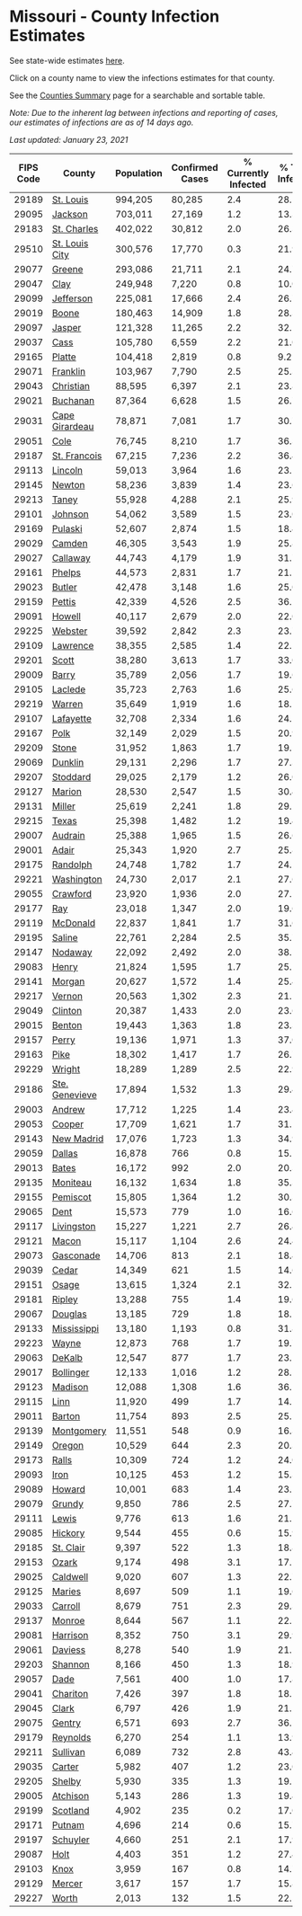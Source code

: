 # Missouri - County Infection Estimates

See state-wide estimates [here](/infections/us-mo).

Click on a county name to view the infections estimates for that county.

See the [Counties Summary](/infections/summary-counties) page for a searchable and sortable table.

*Note: Due to the inherent lag between infections and reporting of cases, our estimates of infections are as of 14 days ago.*

*Last updated: January 23, 2021*

|   FIPS Code |                           County |   Population |   Confirmed Cases |   % Currently Infected |   % Total Infected |
|-------------|----------------------------------|--------------|-------------------|------------------------|--------------------|
|       29189 |           [St. Louis](st.-louis) |      994,205 |            80,285 |                    2.4 |               28.5 |
|       29095 |               [Jackson](jackson) |      703,011 |            27,169 |                    1.2 |               13.3 |
|       29183 |       [St. Charles](st.-charles) |      402,022 |            30,812 |                    2.0 |               26.3 |
|       29510 | [St. Louis City](st.-louis-city) |      300,576 |            17,770 |                    0.3 |               21.9 |
|       29077 |                 [Greene](greene) |      293,086 |            21,711 |                    2.1 |               24.7 |
|       29047 |                     [Clay](clay) |      249,948 |             7,220 |                    0.8 |               10.0 |
|       29099 |           [Jefferson](jefferson) |      225,081 |            17,666 |                    2.4 |               26.7 |
|       29019 |                   [Boone](boone) |      180,463 |            14,909 |                    1.8 |               28.3 |
|       29097 |                 [Jasper](jasper) |      121,328 |            11,265 |                    2.2 |               32.1 |
|       29037 |                     [Cass](cass) |      105,780 |             6,559 |                    2.2 |               21.0 |
|       29165 |                 [Platte](platte) |      104,418 |             2,819 |                    0.8 |                9.2 |
|       29071 |             [Franklin](franklin) |      103,967 |             7,790 |                    2.5 |               25.3 |
|       29043 |           [Christian](christian) |       88,595 |             6,397 |                    2.1 |               23.8 |
|       29021 |             [Buchanan](buchanan) |       87,364 |             6,628 |                    1.5 |               26.7 |
|       29031 | [Cape Girardeau](cape-girardeau) |       78,871 |             7,081 |                    1.7 |               30.7 |
|       29051 |                     [Cole](cole) |       76,745 |             8,210 |                    1.7 |               36.3 |
|       29187 |     [St. Francois](st.-francois) |       67,215 |             7,236 |                    2.2 |               36.4 |
|       29113 |               [Lincoln](lincoln) |       59,013 |             3,964 |                    1.6 |               23.1 |
|       29145 |                 [Newton](newton) |       58,236 |             3,839 |                    1.4 |               23.6 |
|       29213 |                   [Taney](taney) |       55,928 |             4,288 |                    2.1 |               25.9 |
|       29101 |               [Johnson](johnson) |       54,062 |             3,589 |                    1.5 |               23.0 |
|       29169 |               [Pulaski](pulaski) |       52,607 |             2,874 |                    1.5 |               18.4 |
|       29029 |                 [Camden](camden) |       46,305 |             3,543 |                    1.9 |               25.8 |
|       29027 |             [Callaway](callaway) |       44,743 |             4,179 |                    1.9 |               31.7 |
|       29161 |                 [Phelps](phelps) |       44,573 |             2,831 |                    1.7 |               21.2 |
|       29023 |                 [Butler](butler) |       42,478 |             3,148 |                    1.6 |               25.0 |
|       29159 |                 [Pettis](pettis) |       42,339 |             4,526 |                    2.5 |               36.2 |
|       29091 |                 [Howell](howell) |       40,117 |             2,679 |                    2.0 |               22.0 |
|       29225 |               [Webster](webster) |       39,592 |             2,842 |                    2.3 |               23.7 |
|       29109 |             [Lawrence](lawrence) |       38,355 |             2,585 |                    1.4 |               22.5 |
|       29201 |                   [Scott](scott) |       38,280 |             3,613 |                    1.7 |               33.0 |
|       29009 |                   [Barry](barry) |       35,789 |             2,056 |                    1.7 |               19.6 |
|       29105 |               [Laclede](laclede) |       35,723 |             2,763 |                    1.6 |               25.6 |
|       29219 |                 [Warren](warren) |       35,649 |             1,919 |                    1.6 |               18.2 |
|       29107 |           [Lafayette](lafayette) |       32,708 |             2,334 |                    1.6 |               24.1 |
|       29167 |                     [Polk](polk) |       32,149 |             2,029 |                    1.5 |               20.9 |
|       29209 |                   [Stone](stone) |       31,952 |             1,863 |                    1.7 |               19.5 |
|       29069 |               [Dunklin](dunklin) |       29,131 |             2,296 |                    1.7 |               27.3 |
|       29207 |             [Stoddard](stoddard) |       29,025 |             2,179 |                    1.2 |               26.0 |
|       29127 |                 [Marion](marion) |       28,530 |             2,547 |                    1.5 |               30.4 |
|       29131 |                 [Miller](miller) |       25,619 |             2,241 |                    1.8 |               29.2 |
|       29215 |                   [Texas](texas) |       25,398 |             1,482 |                    1.2 |               19.4 |
|       29007 |               [Audrain](audrain) |       25,388 |             1,965 |                    1.5 |               26.6 |
|       29001 |                   [Adair](adair) |       25,343 |             1,920 |                    2.7 |               25.8 |
|       29175 |             [Randolph](randolph) |       24,748 |             1,782 |                    1.7 |               24.1 |
|       29221 |         [Washington](washington) |       24,730 |             2,017 |                    2.1 |               27.6 |
|       29055 |             [Crawford](crawford) |       23,920 |             1,936 |                    2.0 |               27.1 |
|       29177 |                       [Ray](ray) |       23,018 |             1,347 |                    2.0 |               19.6 |
|       29119 |             [McDonald](mcdonald) |       22,837 |             1,841 |                    1.7 |               31.6 |
|       29195 |                 [Saline](saline) |       22,761 |             2,284 |                    2.5 |               35.7 |
|       29147 |               [Nodaway](nodaway) |       22,092 |             2,492 |                    2.0 |               38.5 |
|       29083 |                   [Henry](henry) |       21,824 |             1,595 |                    1.7 |               25.1 |
|       29141 |                 [Morgan](morgan) |       20,627 |             1,572 |                    1.4 |               25.4 |
|       29217 |                 [Vernon](vernon) |       20,563 |             1,302 |                    2.3 |               21.1 |
|       29049 |               [Clinton](clinton) |       20,387 |             1,433 |                    2.0 |               23.6 |
|       29015 |                 [Benton](benton) |       19,443 |             1,363 |                    1.8 |               23.3 |
|       29157 |                   [Perry](perry) |       19,136 |             1,971 |                    1.3 |               37.0 |
|       29163 |                     [Pike](pike) |       18,302 |             1,417 |                    1.7 |               26.7 |
|       29229 |                 [Wright](wright) |       18,289 |             1,289 |                    2.5 |               22.9 |
|       29186 | [Ste. Genevieve](ste.-genevieve) |       17,894 |             1,532 |                    1.3 |               29.4 |
|       29003 |                 [Andrew](andrew) |       17,712 |             1,225 |                    1.4 |               23.4 |
|       29053 |                 [Cooper](cooper) |       17,709 |             1,621 |                    1.7 |               31.2 |
|       29143 |         [New Madrid](new-madrid) |       17,076 |             1,723 |                    1.3 |               34.9 |
|       29059 |                 [Dallas](dallas) |       16,878 |               766 |                    0.8 |               15.2 |
|       29013 |                   [Bates](bates) |       16,172 |               992 |                    2.0 |               20.3 |
|       29135 |             [Moniteau](moniteau) |       16,132 |             1,634 |                    1.8 |               35.3 |
|       29155 |             [Pemiscot](pemiscot) |       15,805 |             1,364 |                    1.2 |               30.3 |
|       29065 |                     [Dent](dent) |       15,573 |               779 |                    1.0 |               16.6 |
|       29117 |         [Livingston](livingston) |       15,227 |             1,221 |                    2.7 |               26.4 |
|       29121 |                   [Macon](macon) |       15,117 |             1,104 |                    2.6 |               24.4 |
|       29073 |           [Gasconade](gasconade) |       14,706 |               813 |                    2.1 |               18.4 |
|       29039 |                   [Cedar](cedar) |       14,349 |               621 |                    1.5 |               14.6 |
|       29151 |                   [Osage](osage) |       13,615 |             1,324 |                    2.1 |               32.1 |
|       29181 |                 [Ripley](ripley) |       13,288 |               755 |                    1.4 |               19.6 |
|       29067 |               [Douglas](douglas) |       13,185 |               729 |                    1.8 |               18.2 |
|       29133 |       [Mississippi](mississippi) |       13,180 |             1,193 |                    0.8 |               31.8 |
|       29223 |                   [Wayne](wayne) |       12,873 |               768 |                    1.7 |               19.7 |
|       29063 |                 [DeKalb](dekalb) |       12,547 |               877 |                    1.7 |               23.2 |
|       29017 |           [Bollinger](bollinger) |       12,133 |             1,016 |                    1.2 |               28.5 |
|       29123 |               [Madison](madison) |       12,088 |             1,308 |                    1.6 |               36.2 |
|       29115 |                     [Linn](linn) |       11,920 |               499 |                    1.7 |               14.1 |
|       29011 |                 [Barton](barton) |       11,754 |               893 |                    2.5 |               25.5 |
|       29139 |         [Montgomery](montgomery) |       11,551 |               548 |                    0.9 |               16.3 |
|       29149 |                 [Oregon](oregon) |       10,529 |               644 |                    2.3 |               20.3 |
|       29173 |                   [Ralls](ralls) |       10,309 |               724 |                    1.2 |               24.0 |
|       29093 |                     [Iron](iron) |       10,125 |               453 |                    1.2 |               15.3 |
|       29089 |                 [Howard](howard) |       10,001 |               683 |                    1.4 |               23.2 |
|       29079 |                 [Grundy](grundy) |        9,850 |               786 |                    2.5 |               27.7 |
|       29111 |                   [Lewis](lewis) |        9,776 |               613 |                    1.6 |               21.2 |
|       29085 |               [Hickory](hickory) |        9,544 |               455 |                    0.6 |               15.9 |
|       29185 |           [St. Clair](st.-clair) |        9,397 |               522 |                    1.3 |               18.8 |
|       29153 |                   [Ozark](ozark) |        9,174 |               498 |                    3.1 |               17.5 |
|       29025 |             [Caldwell](caldwell) |        9,020 |               607 |                    1.3 |               22.7 |
|       29125 |                 [Maries](maries) |        8,697 |               509 |                    1.1 |               19.6 |
|       29033 |               [Carroll](carroll) |        8,679 |               751 |                    2.3 |               29.3 |
|       29137 |                 [Monroe](monroe) |        8,644 |               567 |                    1.1 |               22.5 |
|       29081 |             [Harrison](harrison) |        8,352 |               750 |                    3.1 |               29.9 |
|       29061 |               [Daviess](daviess) |        8,278 |               540 |                    1.9 |               21.5 |
|       29203 |               [Shannon](shannon) |        8,166 |               450 |                    1.3 |               18.9 |
|       29057 |                     [Dade](dade) |        7,561 |               400 |                    1.0 |               17.8 |
|       29041 |             [Chariton](chariton) |        7,426 |               397 |                    1.8 |               18.1 |
|       29045 |                   [Clark](clark) |        6,797 |               426 |                    1.9 |               21.2 |
|       29075 |                 [Gentry](gentry) |        6,571 |               693 |                    2.7 |               36.5 |
|       29179 |             [Reynolds](reynolds) |        6,270 |               254 |                    1.1 |               13.9 |
|       29211 |             [Sullivan](sullivan) |        6,089 |               732 |                    2.8 |               43.4 |
|       29035 |                 [Carter](carter) |        5,982 |               407 |                    1.2 |               23.0 |
|       29205 |                 [Shelby](shelby) |        5,930 |               335 |                    1.3 |               19.1 |
|       29005 |             [Atchison](atchison) |        5,143 |               286 |                    1.3 |               19.4 |
|       29199 |             [Scotland](scotland) |        4,902 |               235 |                    0.2 |               17.0 |
|       29171 |                 [Putnam](putnam) |        4,696 |               214 |                    0.6 |               15.7 |
|       29197 |             [Schuyler](schuyler) |        4,660 |               251 |                    2.1 |               17.9 |
|       29087 |                     [Holt](holt) |        4,403 |               351 |                    1.2 |               27.4 |
|       29103 |                     [Knox](knox) |        3,959 |               167 |                    0.8 |               14.7 |
|       29129 |                 [Mercer](mercer) |        3,617 |               157 |                    1.7 |               15.8 |
|       29227 |                   [Worth](worth) |        2,013 |               132 |                    1.5 |               22.5 |